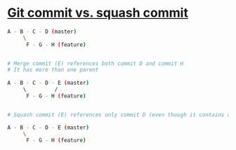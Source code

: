 # [Git commit vs. squash commit](https://stackoverflow.com/questions/47089913/merge-commit-vs-normal-commit)

```bash
A - B - C - D (master)
     \
      F - G - H (feature)


# Merge commit (E) references both commit D and commit H
# It has more than one parent
 
A - B - C - D - E (master)
     \         /
      F - G - H (feature)


# Squash commit (E) references only commit D (even though it contains changes in feature

A - B - C - D - E (master)
     \
      F - G - H (feature)
```
